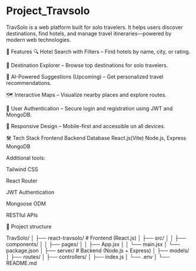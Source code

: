 # Project_Travsolo

TravSolo is a web platform built for solo travelers. It helps users discover destinations, find hotels, and manage travel itineraries—powered by modern web technologies.

🚀 Features
🔍 Hotel Search with Filters – Find hotels by name, city, or rating.

📌 Destination Explorer – Browse top destinations for solo travelers.

🧠 AI-Powered Suggestions (Upcoming) – Get personalized travel recommendations.

🗺️ Interactive Maps – Visualize nearby places and explore routes.

👤 User Authentication – Secure login and registration using JWT and MongoDB.

📱 Responsive Design – Mobile-first and accessible on all devices.


🛠️ Tech Stack
Frontend             Backend	                  Database
React.js(Vite)	 Node.js, Express	               MongoDB

Additional tools:

Tailwind CSS

React Router

JWT Authentication

Mongoose ODM

RESTful APIs


📂 Project structure

TravSolo/
│
├── react-travsolo/          # Frontend (React.js)
│   ├── src/
│   │   ├── components/
│   │   ├── pages/
│   │   ├── App.jsx
│   │   └── main.jsx
│   └── package.json
│
├── server/                  # Backend (Node.js + Express)
│   ├── models/
│   ├── routes/
│   ├── controllers/
│   ├── index.js
│   └── .env
│
└── README.md


